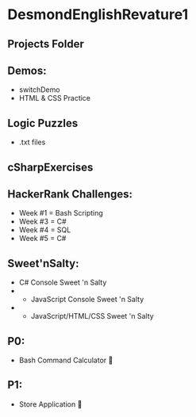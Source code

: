 # DesmondEnglishRevature1

## Projects Folder

## Demos:
* switchDemo
* HTML & CSS Practice

## Logic Puzzles
* .txt files

## cSharpExercises

## HackerRank Challenges:
* Week #1 = Bash Scripting
* Week #3 = C# 
* Week #4 = SQL
* Week #5 = C#

## Sweet'nSalty:
* C# Console Sweet 'n Salty
* * JavaScript Console Sweet 'n Salty
* * JavaScript/HTML/CSS Sweet 'n Salty

## P0:
* Bash Command Calculator 🧮

## P1:
* Store Application 🏪

